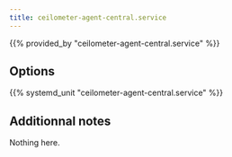 ```yaml
---
title: ceilometer-agent-central.service
---
```


{{% provided_by "ceilometer-agent-central.service" %}}

## Options

{{% systemd_unit "ceilometer-agent-central.service" %}}

## Additionnal notes

Nothing here.